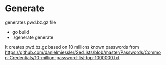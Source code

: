 # Generate

generates pwd.bz.gz file


- go build
- ./generate generate

It creates pwd.bz.gz based on 10 millions known passwords from https://github.com/danielmiessler/SecLists/blob/master/Passwords/Common-Credentials/10-million-password-list-top-1000000.txt



